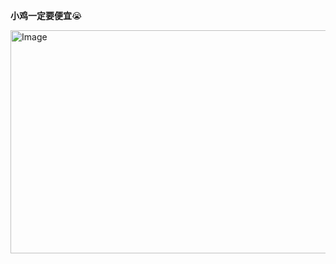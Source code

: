  **小鸡一定要便宜**:sob:

<img width="2100" height="357" alt="Image" src="https://github.com/user-attachments/assets/2355915c-baa3-4af0-9847-b9309f7e3668" />